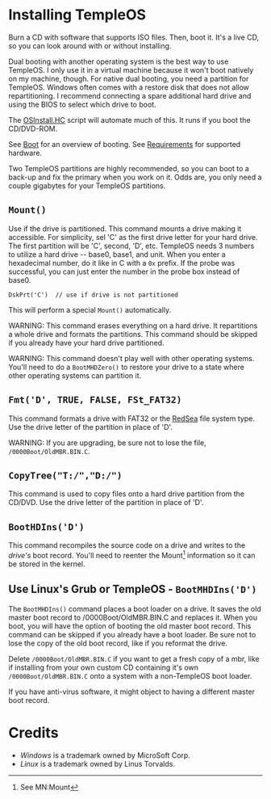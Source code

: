 # Installing TempleOS
Burn a CD with software that supports ISO files. Then, boot it. It's a live CD, so you can look around with or without installing.

Dual booting with another operating system is the best way to use TempleOS. I only use it in a virtual machine because it won't boot natively on my machine, though. For native dual booting, you need a partition for TempleOS. Windows often comes with a restore disk that does not allow repartitioning. I recommend connecting a spare additional hard drive and using the BIOS to select which drive to boot.

The [OSInstall.HC](https://github.com/cia-foundation/TempleOS/blob/c26482bb6ad3f80106d28504ec5db3c6a360732c/Misc/OSInstall.DD) script will automate much of this. It runs if you boot the CD/DVD-ROM.

See [Boot](./Boot.md) for an overview of booting. See [Requirements](./Requirements.md) for supported hardware.

Two TempleOS partitions are highly recommended, so you can boot to a back-up and fix the primary when you work on it. Odds are, you only need a couple gigabytes for your TempleOS partitions.

## `Mount()`
Use if the drive is partitioned. This command mounts a drive making it accessible. For simplicity, sel 'C' as the first drive letter for your hard drive. The first partition will be 'C', second, 'D', etc. TempleOS needs 3 numbers to utilize a hard drive -- base0, base1, and unit. When you enter a hexadecimal number, do it like in C with a `0x` prefix. If the probe was successful, you can just enter the number in the probe box instead of base0.

```holyc
DskPrt('C')  // use if drive is not partitioned
```
This will perform a special `Mount()` automatically.

WARNING: This command erases everything on a hard drive. It repartitions a whole drive and formats the partitions. This command should be skipped if you already have your hard drive partitioned.

WARNING: This command doesn't play well with other operating systems. You'll need to do a `BootMHDZero()` to restore your drive to a state where other operating systems can partition it.

## `Fmt('D', TRUE, FALSE, FSt_FAT32)`
This command formats a drive with FAT32 or the [RedSea](./RedSea.md) file system type. Use the drive letter of the partition in place of 'D'.

WARNING: If you are upgrading, be sure not to lose the file, `/0000Boot/OldMBR.BIN.C`.

## `CopyTree("T:/","D:/")`
This command is used to copy files onto a hard drive partition from the CD/DVD. Use the drive letter of the partition in place of 'D'.

## `BootHDIns('D')`
This command recompiles the source code on a drive and writes to the *drive's* boot record. You'll need to reenter the Mount[^1] information so it can be stored in the kernel.

## Use Linux's Grub or TempleOS - `BootMHDIns('D')`

The `BootMHDIns()` command places a boot loader on a drive. It saves the old master boot record to /0000Boot/OldMBR.BIN.C and replaces it. When you boot, you will have the option of booting the old master boot record. This command can be skipped if you already have a boot loader. Be sure not to lose the copy of the old boot record, like if you reformat the drive.

Delete `/0000Boot/OldMBR.BIN.C` if you want to get a fresh copy of a mbr, like if installing from your own custom CD containing it's own `/0000Boot/OldMBR.BIN.C` onto a system with a non-TempleOS boot loader.

If you have anti-virus software, it might object to having a different master boot record.


# Credits
  - _Windows_ is a trademark owned by MicroSoft Corp.
  - _Linux_ is a trademark owned by Linus Torvalds.

[^1]: See MN:Mount
